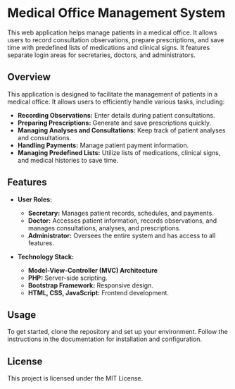 # Medical Office Management System
This web application helps manage patients in a medical office. It allows users to record consultation observations, prepare prescriptions, and save time with predefined lists of medications and clinical signs. It features separate login areas for secretaries, doctors, and administrators.

## Overview
This application is designed to facilitate the management of patients in a medical office. It allows users to efficiently handle various tasks, including:

- **Recording Observations:** Enter details during patient consultations.
- **Preparing Prescriptions:** Generate and save prescriptions quickly.
- **Managing Analyses and Consultations:** Keep track of patient analyses and consultations.
- **Handling Payments:** Manage patient payment information.
- **Managing Predefined Lists:** Utilize lists of medications, clinical signs, and medical histories to save time.

## Features
- **User Roles:** 
  - **Secretary:** Manages patient records, schedules, and payments.
  - **Doctor:** Accesses patient information, records observations, and manages consultations, analyses, and prescriptions.
  - **Administrator:** Oversees the entire system and has access to all features.

- **Technology Stack:** 
  - **Model-View-Controller (MVC) Architecture**
  - **PHP:** Server-side scripting.
  - **Bootstrap Framework:** Responsive design.
  - **HTML, CSS, JavaScript:** Frontend development.

## Usage
To get started, clone the repository and set up your environment. Follow the instructions in the documentation for installation and configuration.

## License
This project is licensed under the MIT License.

